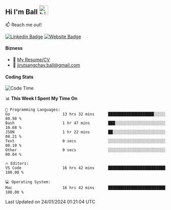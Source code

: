 ## Hi I'm Ball <img src="https://user-images.githubusercontent.com/1303154/88677602-1635ba80-d120-11ea-84d8-d263ba5fc3c0.gif" width="28px" height="28px" alt="hi">
 
:mailbox: Reach me out!

[![Linkedin Badge](https://img.shields.io/badge/-Jirut-0e76a8?style=flat&labelColor=0e76a8&logo=linkedin&logoColor=white)](https://www.linkedin.com/in/jirut-sangchay-338370251)
[![Website Badge](https://img.shields.io/badge/Website-184aa8?logo=website&logoColor=)](https://resume-jirut.web.app)

<!-- TODO: Add last video link -->
#### Bizness
- :paperclip: [My Resume/CV](https://github.com/Jirut01/Jirut01/blob/main/resume_jirut.pdf)
- :email: jirutsangchay.ball@gmail.com

#### Coding Stats


<!--START_SECTION:waka-->
![Code Time](http://img.shields.io/badge/Code%20Time-725%20hrs%2034%20mins-blue)

📊 **This Week I Spent My Time On** 

```text
💬 Programming Languages: 
Go                       13 hrs 32 mins      ████████████████████░░░░░   80.98 % 
Bash                     1 hr 47 mins        ███░░░░░░░░░░░░░░░░░░░░░░   10.68 % 
JSON                     1 hr 22 mins        ██░░░░░░░░░░░░░░░░░░░░░░░   08.21 % 
Text                     0 secs              ░░░░░░░░░░░░░░░░░░░░░░░░░   00.10 % 
Other                    0 secs              ░░░░░░░░░░░░░░░░░░░░░░░░░   00.04 % 

🔥 Editors: 
VS Code                  16 hrs 42 mins      █████████████████████████   100.00 % 

💻 Operating System: 
Mac                      16 hrs 42 mins      █████████████████████████   100.00 % 
```


 Last Updated on 24/01/2024 01:21:04 UTC
<!--END_SECTION:waka-->
